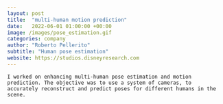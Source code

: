 ```yaml
---
layout: post
title:  "multi-human motion prediction"
date:   2022-06-01 01:00:00 +00:00
image: /images/pose_estimation.gif
categories: company
author: "Roberto Pellerito"
subtitle: "Human pose estimation"
website: https://studios.disneyresearch.com
---
```

    I worked on enhancing multi-human pose estimation and motion prediction. The objective was to use a system of cameras, to accurately reconstruct and predict poses for different humans in the scene.
